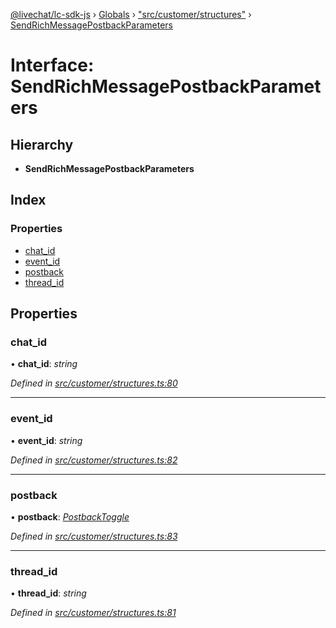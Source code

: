 [@livechat/lc-sdk-js](../README.md) › [Globals](../globals.md) › ["src/customer/structures"](../modules/_src_customer_structures_.md) › [SendRichMessagePostbackParameters](_src_customer_structures_.sendrichmessagepostbackparameters.md)

# Interface: SendRichMessagePostbackParameters

## Hierarchy

* **SendRichMessagePostbackParameters**

## Index

### Properties

* [chat_id](_src_customer_structures_.sendrichmessagepostbackparameters.md#chat_id)
* [event_id](_src_customer_structures_.sendrichmessagepostbackparameters.md#event_id)
* [postback](_src_customer_structures_.sendrichmessagepostbackparameters.md#postback)
* [thread_id](_src_customer_structures_.sendrichmessagepostbackparameters.md#thread_id)

## Properties

###  chat_id

• **chat_id**: *string*

*Defined in [src/customer/structures.ts:80](https://github.com/livechat/lc-sdk-js/blob/04572ce/src/customer/structures.ts#L80)*

___

###  event_id

• **event_id**: *string*

*Defined in [src/customer/structures.ts:82](https://github.com/livechat/lc-sdk-js/blob/04572ce/src/customer/structures.ts#L82)*

___

###  postback

• **postback**: *[PostbackToggle](_src_agent_structures_.postbacktoggle.md)*

*Defined in [src/customer/structures.ts:83](https://github.com/livechat/lc-sdk-js/blob/04572ce/src/customer/structures.ts#L83)*

___

###  thread_id

• **thread_id**: *string*

*Defined in [src/customer/structures.ts:81](https://github.com/livechat/lc-sdk-js/blob/04572ce/src/customer/structures.ts#L81)*
